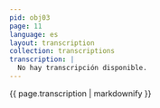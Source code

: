 ```yaml
---
pid: obj03
page: 11
language: es
layout: transcription
collection: transcriptions
transcription: |
  No hay transcripción disponible.
---
```


{{ page.transcription | markdownify }}

